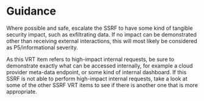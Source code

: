 # Guidance

Where possible and safe, escalate the SSRF to have some kind of tangible security impact, such as exfiltrating data. If no impact can be demonstrated other than receiving external interactions, this will most likely be considered as P5/informational severity.

As this VRT item refers to high-impact internal requests, be sure to demonstrate exactly what can be accessed internally, for example a cloud provider meta-data endpoint, or some kind of internal dashboard. If this SSRF is not able to perform high-impact internal requests, take a look at some of the other SSRF VRT items to see if there is another one that is more appropriate.

